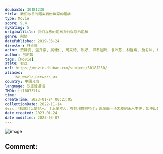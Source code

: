 ```yaml
---
doubanId: 30181230
title: 我们与恶的距离我們與惡的距離
type: Movie
score: 9.4
myRating: 5
originalTitle: 我们与恶的距离我們與惡的距離
genre: 剧情
datePublished: 2019-03-24
director: 林君阳
actor: 贾静雯, 温升豪, 吴慷仁, 周采诗, 陈妤, 洪都拉斯, 曾沛慈, 林哲熹, 施名帅, 林予晞, 检场, 谢琼煖, 刘越逖, 谢丽金, 巴戈, 萧瑶, 于卉乔, 王可元, 刘修甫, 葛蕾, 严艺文, 林雨宣, 纪艾希, 陈家逵, 谭艾珍, 林敬伦, 李晶玉
author: 吕莳媛
tags: [Movie]
state: 看过
url: https://movie.douban.com/subject/30181230/
aliases:
  - The_World_Between_Us
country: 中国台湾
language: 汉语普通话
IMDb: tt10073114
time: 
createTime: 2023-01-24 00:23:05
collectionDate: 2022-11-14
desc:「到底什么是好人，什么是坏人，有标准答案吗？」这是由一场无差别杀人事件，延伸出的几个家庭间，不同立场、不同参与者的故事…….▪因孩子罹难濒临破碎的_受害者家庭▪儿子杀人于是避逃人群的_加...
date created: 2023-01-24
date modified: 2023-03-07
---
```


![image](p2554916825.jpg)

Comment:
---
